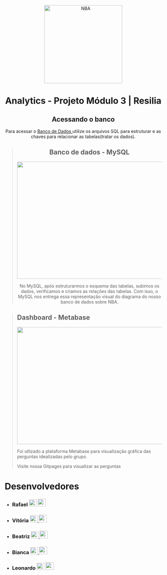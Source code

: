 <div align="center"><img align="center" alt="NBA" src="https://user-images.githubusercontent.com/87882835/138522198-22c9db98-6510-466a-a9c5-07c1f46545ce.png"  height="250px" ></div>


<div align="center">
  
# Analytics - Projeto Módulo 3 | Resilia  
  
 ## Acessando o banco 
  
 Para acessar o <a href='https://drive.google.com/drive/folders/1mD_Azp8wzGfGd_SXSTSvm5N30cqGsnEy'> Banco de Dados </a> utilize os arquivos SQL para estruturar e as chaves para relacionar as tabelas(tratar os dados).
  
  
> ## Banco de dados - MySQL  
> 
><img src="https://user-images.githubusercontent.com/87882835/139138031-9699f217-2b29-4c2d-aaf1-4240f60d7204.jpg" height="375px" width="565px">
><p>No MySQL, após estruturarmos o esquema das tabelas, subimos os dados, verificamos e criamos as relações das tabelas. Com isso, o MySQL nos entrega essa representação visual do diagrama do nosso banco de dados sobre NBA.</p>
></div>
##
  

> ## Dashboard - Metabase
>
><img src="https://user-images.githubusercontent.com/87882835/139140227-0f0ae09d-bc75-480b-9625-d8da3beb1fef.jpg" height="375px" width="565px">
><p>Foi utlizado a plataforma Metabase para visualização gráfica das perguntas idealizadas pelo grupo.</p>
><p>Visite nossa Gitpages para visualizar as perguntas</p>
></div>
##
# Desenvolvedores

* ### Rafael <a href="https://www.linkedin.com/in/rafaelsfsoares/" target="_blank"><img src="https://user-images.githubusercontent.com/87882835/138565094-66ce9be2-2596-48ff-9a35-d03f166aa661.png" height="22px" width="24px" ></a> <a href="https://github.com/RafaelSFsoares" target="_blank"><img src="https://user-images.githubusercontent.com/87882835/138565599-5d29175b-ca1d-4dc8-88b5-bb7a1fc21b29.png" height="24px" width="26px" > </a>
 
* ### Vitória <a href="https://www.linkedin.com/in/vit%C3%B3ria-bernardino-757504184/" target="_blank"><img src="https://user-images.githubusercontent.com/87882835/138565094-66ce9be2-2596-48ff-9a35-d03f166aa661.png" height="22px" width="24px" > </a> <a href="https://github.com/vitorianb" target="_blank"><img src="https://user-images.githubusercontent.com/87882835/138565599-5d29175b-ca1d-4dc8-88b5-bb7a1fc21b29.png" height="24px" width="26px" > </a>
 
* ### Beatriz <a href="https://www.linkedin.com/in/beatriz-medeiros-costa-15572014b/" target="_blank"><img src="https://user-images.githubusercontent.com/87882835/138565094-66ce9be2-2596-48ff-9a35-d03f166aa661.png" height="22px" width="24px" > </a> <a href="https://github.com/beatrizmdc" target="_blank"><img src="https://user-images.githubusercontent.com/87882835/138565599-5d29175b-ca1d-4dc8-88b5-bb7a1fc21b29.png" height="24px" width="26px" > </a>
 
* ### Bianca <a href="https://www.linkedin.com/in/bianca-padilha-070772174/" target="_blank"><img src="https://user-images.githubusercontent.com/87882835/138565094-66ce9be2-2596-48ff-9a35-d03f166aa661.png" height="22px" width="24px" > </a> <a href="https://github.com/Padilha27" target="_blank"><img src="https://user-images.githubusercontent.com/87882835/138565599-5d29175b-ca1d-4dc8-88b5-bb7a1fc21b29.png" height="24px" width="26px" > </a>

* ### Leonardo <a href="https://www.linkedin.com/in/leoosilva/" target="_blank"><img src="https://user-images.githubusercontent.com/87882835/138565094-66ce9be2-2596-48ff-9a35-d03f166aa661.png" height="22px" width="24px" ></a> <a href="https://github.com/Silva-Leo" target="_blank"><img src="https://user-images.githubusercontent.com/87882835/138565599-5d29175b-ca1d-4dc8-88b5-bb7a1fc21b29.png" height="24px" width="26px" > </a>

